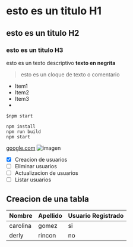 # esto es un titulo H1
## esto es un titulo H2
### esto es un titulo H3
esto es un texto descriptivo **texto en negrita**
> esto es un cloque de texto o comentario
- Item1
- Item2
- Item3
-
`$npm start`
```
npm install
npm run build
npm start
```
[google.com](https://www.google.com/)
![imagen](https://co.pinterest.com/pin/686024955768788428/)
- [x] Creacion de usuarios
- [ ] Eliminar usuarios
- [ ] Actualizacion de usuarios 
- [ ] Listar usuarios

## Creacion de una tabla
| Nombre | Apellido | Usuario Registrado
|-----------|------------|--------------
|carolina | gomez | si
|derly | rincon | no 


